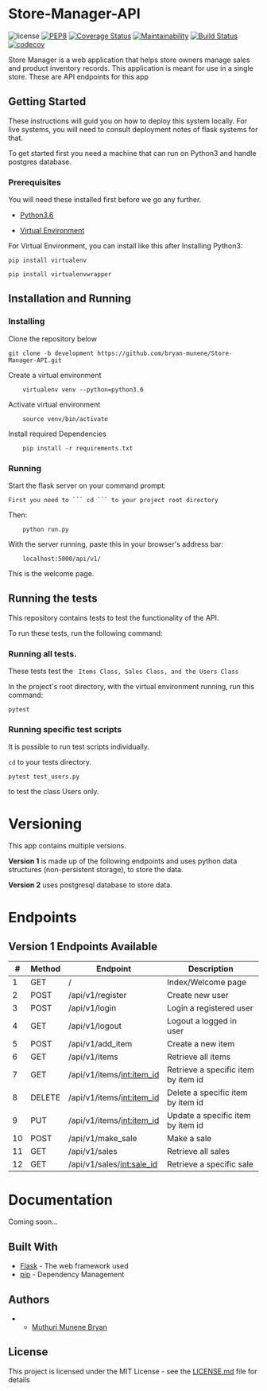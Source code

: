 # Store-Manager-API

![license](https://img.shields.io/github/license/mashape/apistatus.svg)
[![PEP8](https://img.shields.io/badge/code%20style-pep8-orange.svg)](https://www.python.org/dev/peps/pep-0008/)
[![Coverage Status](https://coveralls.io/repos/github/bryan-munene/Store-Manager-API/badge.svg)](https://coveralls.io/github/bryan-munene/Store-Manager-API)
[![Maintainability](https://api.codeclimate.com/v1/badges/67a0efd8529d6bcc1c6e/maintainability)](https://codeclimate.com/github/bryan-munene/Store-Manager-API/maintainability)
[![Build Status](https://travis-ci.org/bryan-munene/Store-Manager-API.svg?branch=development)](https://travis-ci.org/bryan-munene/Store-Manager-API)
[![codecov](https://codecov.io/gh/bryan-munene/Store-Manager-API/branch/development/graph/badge.svg)](https://codecov.io/gh/bryan-munene/Store-Manager-API)



Store Manager is a web application that helps store owners manage sales and product inventory records. This application is meant for use in a single store. These are API endpoints for this app


## Getting Started

These instructions will guid you on how to deploy this system locally. For live systems, you will need to consult deployment notes of flask systems for that.

To get started first you need a machine that can run on Python3 and handle postgres database.

### Prerequisites

You will need these installed first before we go any further.

- [Python3.6](https://www.python.org/downloads/release/python-365/)

- [Virtual Environment](https://virtualenv.pypa.io/en/stable/installation/)


For Virtual Environment, you can install like this after Installing Python3:

```
pip install virtualenv
```
```
pip install virtualenvwrapper
```


## Installation and Running


### Installing

Clone the repository below

```
git clone -b development https://github.com/bryan-munene/Store-Manager-API.git
```

Create a virtual environment

```
    virtualenv venv --python=python3.6
```

Activate virtual environment

```
    source venv/bin/activate
```

Install required Dependencies

```
    pip install -r requirements.txt
```



### Running

Start the flask server on your command prompt:

    First you need to ``` cd ``` to your project root directory

Then:

```
    python run.py
```

With the server running, paste this in your browser's address bar:

```
    localhost:5000/api/v1/
```

This is the welcome page.



## Running the tests

This repository contains tests to test the functionality of the API.

To run these tests, run the following command:

### Running all tests.

These tests test the ``` Items Class, Sales Class, and the Users Class```

In the project's root directory, with the virtual environment running, run this command:

```
pytest
```


### Running specific test scripts

It is possible to run test scripts individually. 

``` cd ``` to your tests directory.

```
pytest test_users.py
```
to test the class Users only.


# Versioning

This app contains multiple versions.

**Version 1** is made up of the following endpoints and uses python data structures (non-persistent storage), to store the data.

**Version 2** uses postgresql database to store data.

# Endpoints

## Version 1 Endpoints Available

|    #   | Method | Endpoint                        | Description                           |
|--------| ------ | ------------------------------- | ------------------------------------- |
|    1   | GET    | /                               | Index/Welcome page                    |
|    2   | POST   | /api/v1/register                | Create new user                       |
|    3   | POST   | /api/v1/login                   | Login a registered user               |
|    4   | GET    | /api/v1/logout                  | Logout a logged in user               |
|    5   | POST   | /api/v1/add_item                | Create a new item                     |
|    6   | GET    | /api/v1/items                   | Retrieve all items                    |
|    7   | GET    | /api/v1/items/<int:item_id>     | Retrieve a specific item by item id   |
|    8   | DELETE | /api/v1/items/<int:item_id>     | Delete a specific item by item id     |
|    9   | PUT    | /api/v1/items/<int:item_id>     | Update a specific item by item id     |
|    10  | POST   | /api/v1/make_sale               | Make a sale                           |
|    11  | GET    | /api/v1/sales                   | Retrieve all sales                    |
|    12  | GET    | /api/v1/sales/<int:sale_id>     | Retrieve a specific sale              |




# Documentation

Coming soon...

## Built With

* [Flask](http://flask.pocoo.org/) - The web framework used
* [pip](https://pypi.org/project/pip/) - Dependency Management


## Authors

* - [Muthuri Munene Bryan](https://github.com/bryan-munene)


## License

This project is licensed under the MIT License - see the [LICENSE.md](LICENSE.md) file for details

